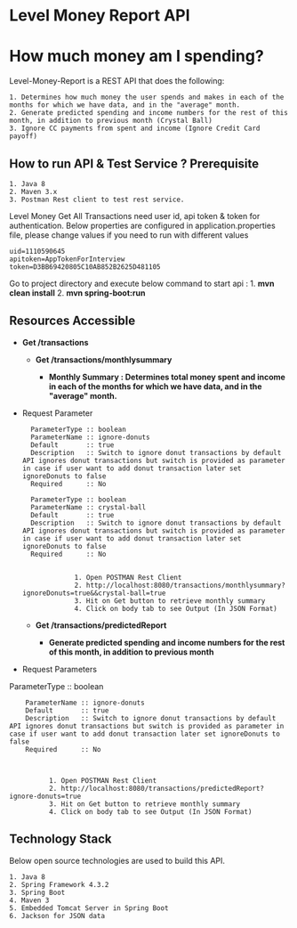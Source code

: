 Level Money Report API
========
# How much money am I spending?

Level-Money-Report is a REST API that does the following:

	
	1. Determines how much money the user spends and makes in each of the months for which we have data, and in the "average" month.
	2. Generate predicted spending and income numbers for the rest of this month, in addition to previous month (Crystal Ball)
	3. Ignore CC payments from spent and income (Ignore Credit Card payoff)



How to run API & Test Service ?  Prerequisite
-----------

	1. Java 8
	2. Maven 3.x
	3. Postman Rest client to test rest service.



Level Money Get All Transactions need user id, api token & token for authentication. Below properties are configured in application.properties file, please change values if you need to run with different values

	uid=1110590645
	apitoken=AppTokenForInterview
	token=D3BB69420805C10AB852B2625D481105

Go to project directory and execute below command to start api : 1. **mvn clean install**
																 2. **mvn spring-boot:run**


Resources Accessible
---------------


- **Get /transactions**   

	- **Get /transactions/monthlysummary**  

		- **Monthly Summary : Determines total money spent and income in each of the months for which we have data, and in the "average" month.**

- Request Parameter

 		ParameterType :: boolean
 		ParameterName :: ignore-donuts
 		Default       :: true
 		Description   :: Switch to ignore donut transactions by default API ignores donut transactions but switch is provided as parameter in case if user want to add donut transaction later set ignoreDonuts to false
 		Required      :: No
 		
 		ParameterType :: boolean
 		ParameterName :: crystal-ball
 		Default       :: true
 		Description   :: Switch to ignore donut transactions by default API ignores donut transactions but switch is provided as parameter in case if user want to add donut transaction later set ignoreDonuts to false
 		Required      :: No


                   1. Open POSTMAN Rest Client
                   2. http://localhost:8080/transactions/monthlysummary?ignoreDonuts=true&&crystal-ball=true
                   3. Hit on Get button to retrieve monthly summary
                   4. Click on body tab to see Output (In JSON Format) 


    - **Get /transactions/predictedReport**  
			  
		- **Generate predicted spending and income numbers for the rest of this month, in addition to previous month**

- Request Parameters

ParameterType :: boolean

 		ParameterName :: ignore-donuts
 		Default       :: true
 		Description   :: Switch to ignore donut transactions by default API ignores donut transactions but switch is provided as parameter in case if user want to add donut transaction later set ignoreDonuts to false
 		Required      :: No
	 

			  
			  1. Open POSTMAN Rest Client
			  2. http://localhost:8080/transactions/predictedReport?ignore-donuts=true
			  3. Hit on Get button to retrieve monthly summary
			  4. Click on body tab to see Output (In JSON Format)
			  
			  
	

Technology Stack 
---------
Below open source technologies are used to build this API.

	1. Java 8
	2. Spring Framework 4.3.2
	3. Spring Boot
	4. Maven 3
	5. Embedded Tomcat Server in Spring Boot
	6. Jackson for JSON data 
   
  				   

